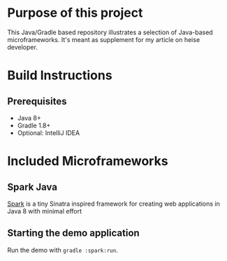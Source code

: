 Purpose of this project
=======================
This Java/Gradle based repository illustrates a selection of Java-based
microframeworks. It's meant as supplement for my article on heise developer.

Build Instructions
==================

Prerequisites
-------------
- Java 8+
- Gradle 1.8+
- Optional: IntelliJ IDEA

Included Microframeworks
========================

Spark Java
----------
[Spark](http://sparkjava.com/) is a tiny Sinatra inspired framework for 
creating web applications in Java 8 with minimal effort


Starting the demo application
-----------------------------
Run the demo with `gradle :spark:run`.